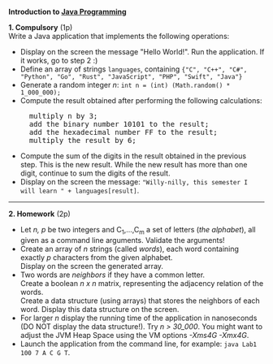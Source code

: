 <html>
<body>


<b>Introduction to <a href="https://docs.oracle.com/javase/tutorial/">Java Programming</a></b> <br/>

<p>
<p><b>1. Compulsory</b> (1p) <br/>
Write a Java application that implements the following operations: <br/>
<ul>
<li> Display on the screen the message "Hello World!". Run the application. If it works, go to step 2 :)
<li> Define an array of strings <code>languages</code>, containing <code>{"C", "C++", "C#", "Python", "Go", "Rust", "JavaScript", "PHP", "Swift", "Java"}</code>
<li> Generate a random integer <i>n</i>: <code>int n = (int) (Math.random() * 1_000_000);</code>
<li> Compute the result obtained after performing the following calculations:
<pre>
  multiply n by 3;
  add the binary number 10101 to the result;
  add the hexadecimal number FF to the result;
  multiply the result by 6;
</pre>
<li> Compute the sum of the digits in the result obtained in the previous step. This is the new result. 
While the new result has more than one digit, continue to sum the digits of the result.
<li>Display on the screen the message: <code>"Willy-nilly, this semester I will learn " + languages[result]</code>.
</ul>
  
<hr>
<p><b>2. Homework</b> (2p)
<ul>
<li> Let <i>n, p</i> be two integers and C<sub>1</sub>,...,C<sub>m</sub> a set of letters (<i>the alphabet</i>), all given as a command line arguments. Validate the arguments!
<li> Create an array of <i>n</i> strings (called <i>words</i>), each word containing exactly <i>p</i> characters from the given alphabet. <br/> 
Display on the screen the generated array.

<li> Two words are <i>neighbors</i> if they have a common letter.  <br/>
Create a boolean <i>n x n</i> matrix, representing the adjacency relation of the words. <br/>
Create a data structure (using arrays) that stores the neighbors of each word. Display this data structure on the screen.

<li> For larger <i>n</i> display the running time of the application in nanoseconds (DO NOT display the data structure!). 
Try <i>n &gt; 30_000</i>. You might want to adjust the JVM Heap Space using the VM options <i>-Xms4G -Xmx4G</i>.
<li> Launch the application from the command line, for example: <code>java Lab1 100 7 A C G T</code>.
</ul>

</body>
</html>
